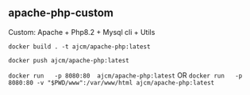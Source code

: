 ## apache-php-custom

Custom: Apache + Php8.2 + Mysql cli + Utils

`docker build . -t ajcm/apache-php:latest`

`docker push ajcm/apache-php:latest`

`docker run   -p 8080:80  ajcm/apache-php:latest`
OR
`docker run   -p 8080:80 -v "$PWD/www":/var/www/html ajcm/apache-php:latest`


